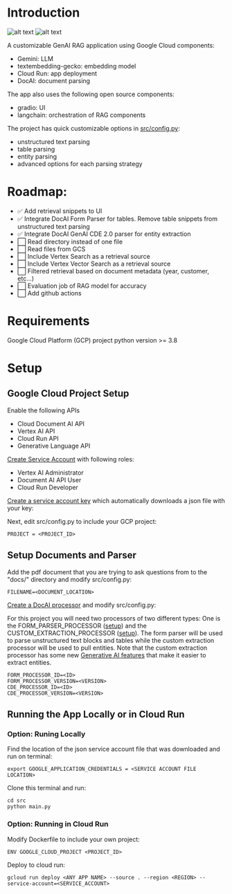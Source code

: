# Introduction

![alt text](images/image1.png "APP UI")
![alt text](images/image2.png "Sample table from document")

A customizable GenAI RAG application using Google Cloud components:
- Gemini: LLM
- textembedding-gecko: embedding model
- Cloud Run: app deployment
- DocAI: document parsing  

The app also uses the following open source components:
- gradio: UI 
- langchain: orchestration of RAG components

The project has quick customizable options in [src/config.py](https://github.com/felipecastrillon/GenAIRagApp/blob/main/src/config.py):
- unstructured text parsing
- table parsing
- entity parsing
- advanced options for each parsing strategy

# Roadmap:
- :white_check_mark:  Add retrieval snippets to UI 
- :white_check_mark: Integrate DocAI Form Parser for tables. Remove table snippets from unstructured text parsing 
- :white_check_mark: Integrate DocAI GenAI CDE 2.0 parser for entity extraction
- :white_large_square: Read directory instead of one file
- :white_large_square: Read files from GCS 
- :white_large_square: Include Vertex Search as a retrieval source
- :white_large_square: Include Vertex Vector Search as a retrieval source
- :white_large_square: Filtered retrieval based on document metadata (year, customer, etc...)
- :white_large_square: Evaluation job of RAG model for accuracy
- :white_large_square: Add github actions

# Requirements
Google Cloud Platform (GCP) project
python version  >= 3.8

# Setup

## Google Cloud Project Setup

Enable the following APIs
- Cloud Document AI API
- Vertex AI API
- Cloud Run API
- Generative Language API

[Create Service Account](https://cloud.google.com/iam/docs/service-accounts-create) with following roles: 
- Vertex AI Administrator
- Document AI API User
- Cloud Run Developer

[Create a service account key](https://cloud.google.com/iam/docs/keys-create-delete#creating) which automatically downloads a json file with your key:

Next, edit src/config.py to include your GCP project:
```
PROJECT = <PROJECT_ID> 
```

## Setup Documents and Parser

Add the pdf document that you are trying to ask questions from to the "docs/" directory and modify src/config.py:
```
FILENAME=<DOCUMENT_LOCATION>
``` 

[Create a DocAI processor](https://cloud.google.com/document-ai/docs/create-processor) and modify src/config.py:

For this project you will need two processors of two different types: One is the FORM_PARSER_PROCESSOR ([setup](https://cloud.google.com/document-ai/docs/form-parser)) and the CUSTOM_EXTRACTION_PROCESSOR ([setup](https://cloud.google.com/document-ai/docs/custom-based-extraction)). The form parser will be used to parse unstructured text blocks and tables while the custom extraction processor will be used to pull entities. Note that the custom extraction processor has some new [Generative AI features](https://cloud.google.com/document-ai/docs/cde-with-genai) that make it easier to extract entities.

```
FORM_PROCESSOR_ID=<ID> 
FORM_PROCESSOR_VERSION=<VERSION>
CDE_PROCESSOR_ID=<ID>
CDE_PROCESSOR_VERSION=<VERSION>
```

## Running the App Locally or in Cloud Run

### Option: Runing Locally

Find the location of the json service account file that was downloaded and run on terminal:
```
export GOOGLE_APPLICATION_CREDENTIALS = <SERVICE ACCOUNT FILE LOCATION>
```

Clone this terminal and run:
```
cd src
python main.py
```

### Option: Running in Cloud Run

Modify Dockerfile to include your own project:
```
ENV GOOGLE_CLOUD_PROJECT <PROJECT_ID> 
```

Deploy to cloud run:
```
gcloud run deploy <ANY APP NAME> --source . --region <REGION> --service-account=<SERVICE_ACCOUNT>
```



